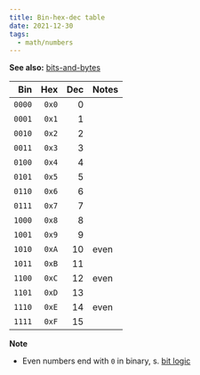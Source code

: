 ```yaml
---
title: Bin-hex-dec table
date: 2021-12-30
tags:
  - math/numbers
---
```


**See also:** [bits-and-bytes](embedded/bits-and-bytes.md)

|    Bin |   Hex | Dec | Notes |
| ------:| -----:| ---:| ----- |
| `0000` | `0x0` |   0 |       |
| `0001` | `0x1` |   1 |       |
| `0010` | `0x2` |   2 |       |
| `0011` | `0x3` |   3 |       |
| `0100` | `0x4` |   4 |       |
| `0101` | `0x5` |   5 |       |
| `0110` | `0x6` |   6 |       |
| `0111` | `0x7` |   7 |       |
| `1000` | `0x8` |   8 |       |
| `1001` | `0x9` |   9 |       |
| `1010` | `0xA` |  10 | even  |
| `1011` | `0xB` |  11 |       |
| `1100` | `0xC` |  12 | even  |
| `1101` | `0xD` |  13 |       |
| `1110` | `0xE` |  14 | even  |
| `1111` | `0xF` |  15 |       |

**Note**
* Even numbers end with `0` in binary, s. [bit logic](embedded/bit-logic.md)